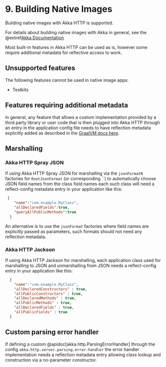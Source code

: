 # 9. Building Native Images


Building native images with Akka HTTP is supported.

For details about building native images with Akka in general, see the @extref[Akka Documentation](akka-docs:additional/native-image.html)

Most built-in features in Akka HTTP can be used as is, however some require additional metadata for reflective access to work.

## Unsupported features

The following features cannot be used in native image apps:

 * Testkits

## Features requiring additional metadata

In general, any feature that allows a custom implementation provided by a third party library or user code that is
then plugged into Akka HTTP through an entry in the application config file needs to have reflection metadata explicitly added
as described in the [GraalVM docs here](https://www.graalvm.org/latest/reference-manual/native-image/metadata/).


## Marshalling

### Akka HTTP Spray JSON

If using Akka HTTP Spray JSON for marshalling via the `jsonFormatN` factories for `RootJsonFormat` (or corresponding ``) to automatically choose
JSON field names from the class field names each such class will need a reflect-config metadata entry in your application 
like this:

```json
 {
    "name":"com.example.MyClass",
    "allDeclaredFields":true,
    "queryAllPublicMethods":true
  }
```

An alternative is to use the `jsonFormat` factories where field names are explicitly passed as parameters, such formats
should not need any reflection metadata.

### Akka HTTP Jackson

If using Akka HTTP Jackson for marshalling, each application class used for marshalling to JSON and unmarshalling from JSON
needs a reflect-config entry in your application like this:

```json
  {
    "name":"com.example.MyClass",
    "allDeclaredConstructors" : true,
    "allPublicConstructors" : true,
    "allDeclaredMethods" : true,
    "allPublicMethods" : true,
    "allDeclaredFields" : true,
    "allPublicFields" : true
  }
```

## Custom parsing error handler

If defining a custom @apidoc[akka.http.ParsingErrorHandler] through the config `akka.http.server.parsing.error-handler`
the error handler implementation needs a reflection metadata entry allowing class lookup and construction via a no-parameter constructor.
